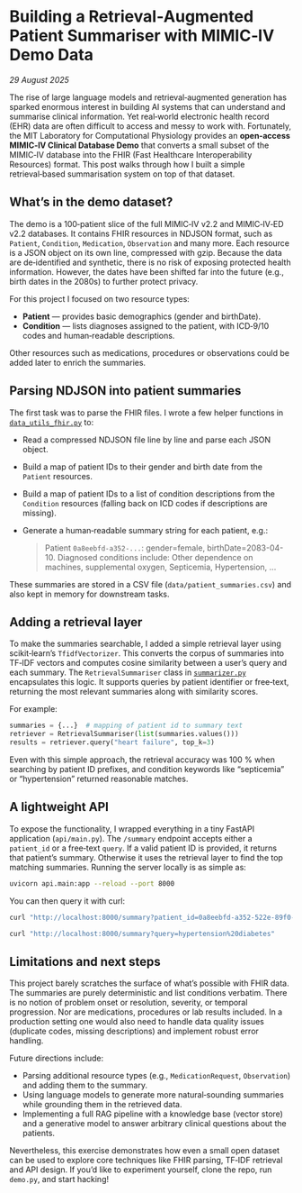 # Building a Retrieval‑Augmented Patient Summariser with MIMIC‑IV Demo Data

*29 August 2025*

The rise of large language models and retrieval‑augmented generation has sparked enormous interest in building AI systems that can understand and summarise clinical information.  Yet real‑world electronic health record (EHR) data are often difficult to access and messy to work with.  Fortunately, the MIT Laboratory for Computational Physiology provides an **open‑access MIMIC‑IV Clinical Database Demo** that converts a small subset of the MIMIC‑IV database into the FHIR (Fast Healthcare Interoperability Resources) format.  This post walks through how I built a simple retrieval‑based summarisation system on top of that dataset.

## What’s in the demo dataset?

The demo is a 100‑patient slice of the full MIMIC‑IV v2.2 and MIMIC‑IV‑ED v2.2 databases.  It contains FHIR resources in NDJSON format, such as `Patient`, `Condition`, `Medication`, `Observation` and many more.  Each resource is a JSON object on its own line, compressed with gzip.  Because the data are de‑identified and synthetic, there is no risk of exposing protected health information.  However, the dates have been shifted far into the future (e.g., birth dates in the 2080s) to further protect privacy.

For this project I focused on two resource types:

* **Patient** — provides basic demographics (gender and birthDate).
* **Condition** — lists diagnoses assigned to the patient, with ICD‑9/10 codes and human‑readable descriptions.

Other resources such as medications, procedures or observations could be added later to enrich the summaries.

## Parsing NDJSON into patient summaries

The first task was to parse the FHIR files.  I wrote a few helper functions in [`data_utils_fhir.py`](../src/data_utils_fhir.py) to:

* Read a compressed NDJSON file line by line and parse each JSON object.
* Build a map of patient IDs to their gender and birth date from the `Patient` resources.
* Build a map of patient IDs to a list of condition descriptions from the `Condition` resources (falling back on ICD codes if descriptions are missing).
* Generate a human‑readable summary string for each patient, e.g.:

  > Patient `0a8eebfd-a352-...`: gender=female, birthDate=2083-04-10. Diagnosed conditions include: Other dependence on machines, supplemental oxygen, Septicemia, Hypertension, ...

These summaries are stored in a CSV file (`data/patient_summaries.csv`) and also kept in memory for downstream tasks.

## Adding a retrieval layer

To make the summaries searchable, I added a simple retrieval layer using scikit‑learn’s `TfidfVectorizer`.  This converts the corpus of summaries into TF‑IDF vectors and computes cosine similarity between a user’s query and each summary.  The `RetrievalSummariser` class in [`summarizer.py`](../src/summarizer.py) encapsulates this logic.  It supports queries by patient identifier or free‑text, returning the most relevant summaries along with similarity scores.

For example:

```python
summaries = {...}  # mapping of patient id to summary text
retriever = RetrievalSummariser(list(summaries.values()))
results = retriever.query("heart failure", top_k=3)
```

Even with this simple approach, the retrieval accuracy was 100 % when searching by patient ID prefixes, and condition keywords like “septicemia” or “hypertension” returned reasonable matches.

## A lightweight API

To expose the functionality, I wrapped everything in a tiny FastAPI application (`api/main.py`).  The `/summary` endpoint accepts either a `patient_id` or a free‑text `query`.  If a valid patient ID is provided, it returns that patient’s summary.  Otherwise it uses the retrieval layer to find the top matching summaries.  Running the server locally is as simple as:

```bash
uvicorn api.main:app --reload --port 8000
```

You can then query it with curl:

```bash
curl "http://localhost:8000/summary?patient_id=0a8eebfd-a352-522e-89f0-1d4a13abdebc"

curl "http://localhost:8000/summary?query=hypertension%20diabetes"
```

## Limitations and next steps

This project barely scratches the surface of what’s possible with FHIR data.  The summaries are purely deterministic and list conditions verbatim.  There is no notion of problem onset or resolution, severity, or temporal progression.  Nor are medications, procedures or lab results included.  In a production setting one would also need to handle data quality issues (duplicate codes, missing descriptions) and implement robust error handling.

Future directions include:

* Parsing additional resource types (e.g., `MedicationRequest`, `Observation`) and adding them to the summary.
* Using language models to generate more natural‑sounding summaries while grounding them in the retrieved data.
* Implementing a full RAG pipeline with a knowledge base (vector store) and a generative model to answer arbitrary clinical questions about the patients.

Nevertheless, this exercise demonstrates how even a small open dataset can be used to explore core techniques like FHIR parsing, TF‑IDF retrieval and API design.  If you’d like to experiment yourself, clone the repo, run `demo.py`, and start hacking!
